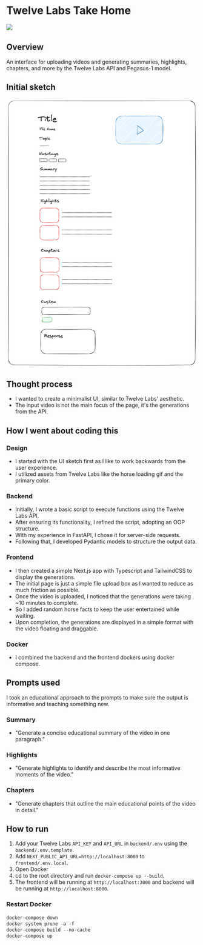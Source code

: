 # Twelve Labs Take Home

![](assets/demo.gif)

## Overview

An interface for uploading videos and generating summaries, highlights, chapters, and more by the Twelve Labs API and Pegasus-1 model.

## Initial sketch

![](assets/sketch.png)

## Thought process

- I wanted to create a minimalist UI, similar to Twelve Labs' aesthetic.
- The input video is not the main focus of the page, it's the generations from the API.

## How I went about coding this

### Design

- I started with the UI sketch first as I like to work backwards from the user experience.
- I utilized assets from Twelve Labs like the horse loading gif and the primary color.

### Backend

- Initially, I wrote a basic script to execute functions using the Twelve Labs API.
- After ensuring its functionality, I refined the script, adopting an OOP structure.
- With my experience in FastAPI, I chose it for server-side requests.
- Following that, I developed Pydantic models to structure the output data.

### Frontend

- I then created a simple Next.js app with Typescript and TailwindCSS to display the generations.
- The initial page is just a simple file upload box as I wanted to reduce as much friction as possible.
- Once the video is uploaded, I noticed that the generations were taking ~10 minutes to complete.
- So I added random horse facts to keep the user entertained while waiting.
- Upon completion, the generations are displayed in a simple format with the video floating and draggable.

### Docker

- I combined the backend and the frontend dockers using docker compose.

## Prompts used

I took an educational approach to the prompts to make sure the output is informative and teaching something new.

### Summary

- "Generate a concise educational summary of the video in one paragraph."

### Highlights

- "Generate highlights to identify and describe the most informative moments of the video."

### Chapters

- "Generate chapters that outline the main educational points of the video in detail."

## How to run

1. Add your Twelve Labs `API_KEY` and `API_URL` in `backend/.env` using the `backend/.env.template`.
2. Add `NEXT_PUBLIC_API_URL=http://localhost:8000` to `frontend/.env.local`.
3. Open Docker
4. cd to the root directory and run `docker-compose up --build`.
5. The frontend will be running at `http://localhost:3000` and backend will be running at `http://localhost:8000`.

### Restart Docker

```
docker-compose down
docker system prune -a -f
docker-compose build --no-cache
docker-compose up
```
